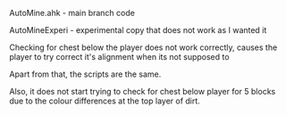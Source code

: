 AutoMine.ahk - main branch code

AutoMineExperi - experimental copy that does not work as I wanted it

Checking for chest below the player does not work correctly, causes the player to try correct it's alignment when its not supposed to

Apart from that, the scripts are the same.

Also, it does not start trying to check for chest below player for 5 blocks due to the colour differences at the top layer of dirt.
